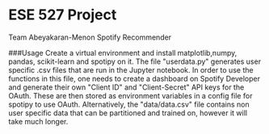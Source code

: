 # ESE 527 Project
Team Abeyakaran-Menon
Spotify Recommender

###Usage
Create a virtual environment and install matplotlib,numpy, pandas, scikit-learn and spotipy on it. The file "userdata.py" generates user specific .csv files that are run in the Jupyter notebook. In order to use the functions in this file, one needs to create a dashboard on Spotify Developer and generate their own "Client ID" and "Client-Secret" API keys for the OAuth. These are then stored as environment variables in a config file for spotipy to use OAuth. Alternatively, the "data/data.csv" file contains non user specific data that can be partitioned and trained on, however it will take much longer.  
